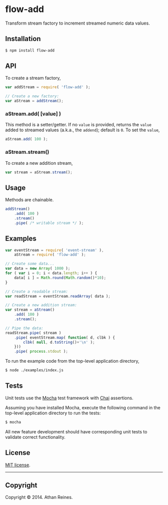 flow-add
=========

Transform stream factory to increment streamed numeric data values.


## Installation

``` bash
$ npm install flow-add
```

## API

To create a stream factory,

``` javascript
var addStream = require( 'flow-add' );

// Create a new factory:
var aStream = addStream();
```

### aStream.add( [value] )

This method is a setter/getter. If no `value` is provided, returns the `value` added to streamed values (a.k.a., the `addend`); default is `0`. To set the `value`,

``` javascript
aStream.add( 100 );
```

### aStream.stream()

To create a new addition stream,

``` javascript
var stream = aStream.stream();
```


## Usage

Methods are chainable.

``` javascript
addStream()
	.add( 100 )
	.stream()
	.pipe( /* writable stream */ );
```


## Examples

``` javascript
var eventStream = require( 'event-stream' ),
	aStream = require( 'flow-add' );

// Create some data...
var data = new Array( 1000 );
for ( var i = 0; i < data.length; i++ ) {
	data[ i ] = Math.round(Math.random()*10);
}

// Create a readable stream:
var readStream = eventStream.readArray( data );

// Create a new addition stream:
var stream = aStream()
	.add( 100 )
	.stream();

// Pipe the data:
readStream.pipe( stream )
	.pipe( eventStream.map( function( d, clbk ) {
		clbk( null, d.toString()+'\n' );
	}))
	.pipe( process.stdout );
```

To run the example code from the top-level application directory,

``` bash
$ node ./examples/index.js
```


## Tests

Unit tests use the [Mocha](http://visionmedia.github.io/mocha) test framework with [Chai](http://chaijs.com) assertions.

Assuming you have installed Mocha, execute the following command in the top-level application directory to run the tests:

``` bash
$ mocha
```

All new feature development should have corresponding unit tests to validate correct functionality.


## License

[MIT license](http://opensource.org/licenses/MIT). 


---
## Copyright

Copyright &copy; 2014. Athan Reines.

